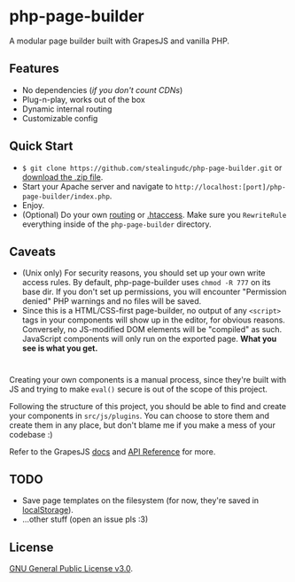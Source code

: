 # php-page-builder
A modular page builder built with GrapesJS and vanilla PHP.

## Features
- No dependencies (*if you don't count CDNs*)
- Plug-n-play, works out of the box 
- Dynamic internal routing
- Customizable config

## Quick Start
- `$ git clone https://github.com/stealingudc/php-page-builder.git` or [download the .zip file](https://github.com/stealingudc/php-page-builder/archive/refs/heads/main.zip).
- Start your Apache server and navigate to `http://localhost:[port]/php-page-builder/index.php`.
- Enjoy.
- (Optional) Do your own [routing](https://phprouter.com/) or [.htaccess](https://httpd.apache.org/docs/2.4/howto/htaccess.html). Make sure you `RewriteRule` everything inside of the `php-page-builder` directory.

## Caveats
- (Unix only) For security reasons, you should set up your own write access rules. By default, php-page-builder uses `chmod -R 777` on its base dir. If you don't set up permissions, you will encounter "Permission denied" PHP warnings and no files will be saved.
- Since this is a HTML/CSS-first page-builder, no output of any `<script>` tags in your components will show up in the editor, for obvious reasons. Conversely, no JS-modified DOM elements will be "compiled" as such. JavaScript components will only run on the exported page. **What you see is what you get.**
#
Creating your own components is a manual process, since they're built with JS and trying to make `eval()` secure is out of the scope of this project. 

Following the structure of this project, you should be able to find and create your components in `src/js/plugins`. You can choose to store them and create them in any place, but don't blame me if you make a mess of your codebase :)

Refer to the GrapesJS [docs](https://grapesjs.com/docs/) and [API Reference](https://grapesjs.com/docs/api/) for more.

## TODO
- Save page templates on the filesystem (for now, they're saved in [localStorage](https://developer.mozilla.org/en-US/docs/Web/API/Web_Storage_API)).
- ...other stuff (open an issue pls :3)

## License
[GNU General Public License v3.0](https://github.com/stealingudc/php-page-builder/blob/main/LICENSE).
